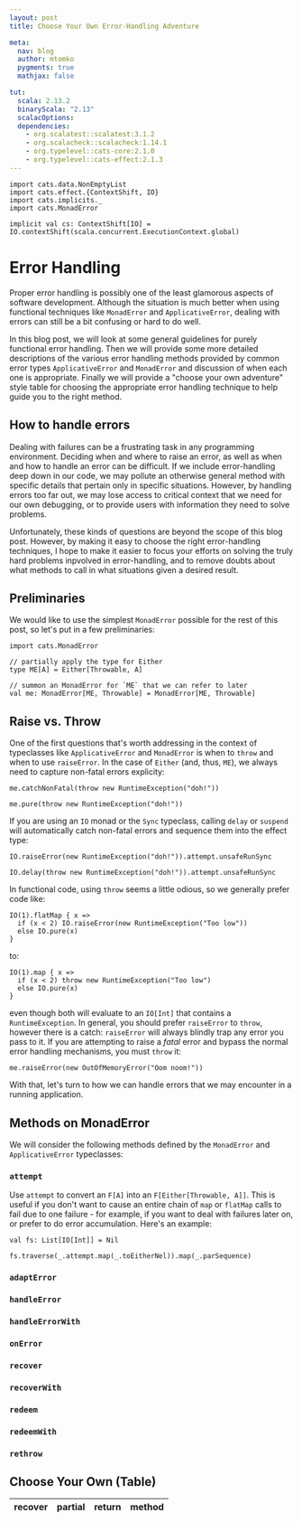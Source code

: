 ```yaml
---
layout: post
title: Choose Your Own Error-Handling Adventure

meta:
  nav: blog
  author: mtomko
  pygments: true
  mathjax: false

tut:
  scala: 2.13.2
  binaryScala: "2.13"
  scalacOptions:
  dependencies:
    - org.scalatest::scalatest:3.1.2
    - org.scalacheck::scalacheck:1.14.1
    - org.typelevel::cats-core:2.1.0
    - org.typelevel::cats-effect:2.1.3
---
```


```tut:invisible
import cats.data.NonEmptyList
import cats.effect.{ContextShift, IO}
import cats.implicits._
import cats.MonadError

implicit val cs: ContextShift[IO] = IO.contextShift(scala.concurrent.ExecutionContext.global)
```

# Error Handling
Proper error handling is possibly one of the least glamorous aspects
of software development. Although the situation is much better when
using functional techniques like `MonadError` and `ApplicativeError`,
dealing with errors can still be a bit confusing or hard to do well.

In this blog post, we will look at some general guidelines for purely
functional error handling. Then we will provide some more detailed
descriptions of the various error handling methods provided by common
error types `ApplicativeError` and `MonadError` and discussion of when
each one is appropriate. Finally we will provide a "choose your own
adventure" style table for choosing the appropriate error handling
technique to help guide you to the right method.

## How to handle errors
Dealing with failures can be a frustrating task in any programming
environment. Deciding when and where to raise an error, as well as
when and how to handle an error can be difficult. If we include
error-handling deep down in our code, we may pollute an otherwise
general method with specific details that pertain only in specific
situations. However, by handling errors too far out, we may lose
access to critical context that we need for our own debugging, or to
provide users with information they need to solve problems.

Unfortunately, these kinds of questions are beyond the scope of this
blog post. However, by making it easy to choose the right
error-handling techniques, I hope to make it easier to focus your
efforts on solving the truly hard problems inpvolved in
error-handling, and to remove doubts about what methods to call in
what situations given a desired result.

## Preliminaries
We would like to use the simplest `MonadError` possible for the rest
of this post, so let's put in a few preliminaries:

```tut:silent
import cats.MonadError

// partially apply the type for Either
type ME[A] = Either[Throwable, A]

// summon an MonadError for `ME` that we can refer to later
val me: MonadError[ME, Throwable] = MonadError[ME, Throwable]
```

## Raise vs. Throw
One of the first questions that's worth addressing in the context of
typeclasses like `ApplicativeError` and `MonadError` is when to
`throw` and when to use `raiseError`. In the case of `Either` (and,
thus, `ME`), we always need to capture non-fatal errors explicity:
```tut:fail
me.catchNonFatal(throw new RuntimeException("doh!"))

me.pure(throw new RuntimeException("doh!"))
```

If you are using an `IO` monad or the `Sync` typeclass, calling
`delay` or `suspend` will automatically catch non-fatal errors and
sequence them into the effect type:


```tut
IO.raiseError(new RuntimeException("doh!")).attempt.unsafeRunSync

IO.delay(throw new RuntimeException("doh!")).attempt.unsafeRunSync
```

In functional code, using `throw` seems a little odious, so we
generally prefer code like:

```tut:silent
IO(1).flatMap { x => 
  if (x < 2) IO.raiseError(new RuntimeException("Too low")) 
  else IO.pure(x)
}
```

to:

```tut:silent
IO(1).map { x =>
  if (x < 2) throw new RuntimeException("Too low")
  else IO.pure(x)
}
```

even though both will evaluate to an `IO[Int]` that contains a
`RuntimeException`. In general, you should prefer `raiseError` to
`throw`, however there is a catch: `raiseError` will always blindly
trap any error you pass to it. If you are attempting to raise a
_fatal_ error and bypass the normal error handling mechanisms, you
must `throw` it:

```tut
me.raiseError(new OutOfMemoryError("Oom noom!"))
```

With that, let's turn to how we can handle errors that we may
encounter in a running application.

## Methods on MonadError
We will consider the following methods defined by the `MonadError` and
`ApplicativeError` typeclasses:

### `attempt`

Use `attempt` to convert an `F[A]` into an `F[Either[Throwable, A]]`.
This is useful if you don't want to cause an entire chain of `map` or
`flatMap` calls to fail due to one failure - for example, if you want
to deal with failures later on, or prefer to do error accumulation.
Here's an example:

```tut
val fs: List[IO[Int]] = Nil

fs.traverse(_.attempt.map(_.toEitherNel)).map(_.parSequence)

```

### `adaptError`
### `handleError`
### `handleErrorWith`
### `onError`
### `recover`
### `recoverWith`
### `redeem`
### `redeemWith`
### `rethrow`


## Choose Your Own (Table)

| recover | partial | return | method |
|---------|---------|--------|--------|



